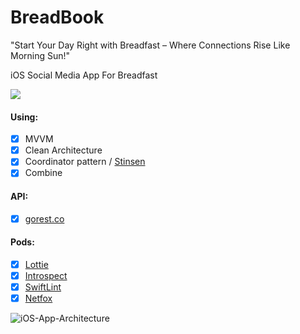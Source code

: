# BreadBook
"Start Your Day Right with Breadfast – Where Connections Rise Like Morning Sun!"

iOS Social Media App For Breadfast

![](https://img.shields.io/badge/Platform-iOS-orange)

#### Using:
 - [x] MVVM
 - [x] Clean Architecture
 - [x] Coordinator pattern / [Stinsen](https://github.com/rundfunk47/stinsen)
 - [x] Combine
 
 #### API:
  - [x] [gorest.co](https://gorest.co.in/)

#### Pods:
- [x] [Lottie](https://github.com/airbnb/lottie-ios)
- [x] [Introspect](https://github.com/siteline/swiftui-introspect)
- [x] [SwiftLint](https://github.com/realm/SwiftLint)
- [x] [Netfox](https://github.com/kasketis/netfox)   

![iOS-App-Architecture](https://github.com/scopesWriter/BreadBook/assets/48209595/51b3e6b4-121c-4823-91db-ba5a183aaa35)
